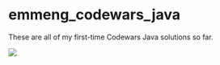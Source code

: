 # emmeng_codewars_java
These are all of my first-time Codewars Java solutions so far.

[<img src="https://www.codewars.com/users/emmeng/badges/large">](https://www.codewars.com/users/emmeng)
